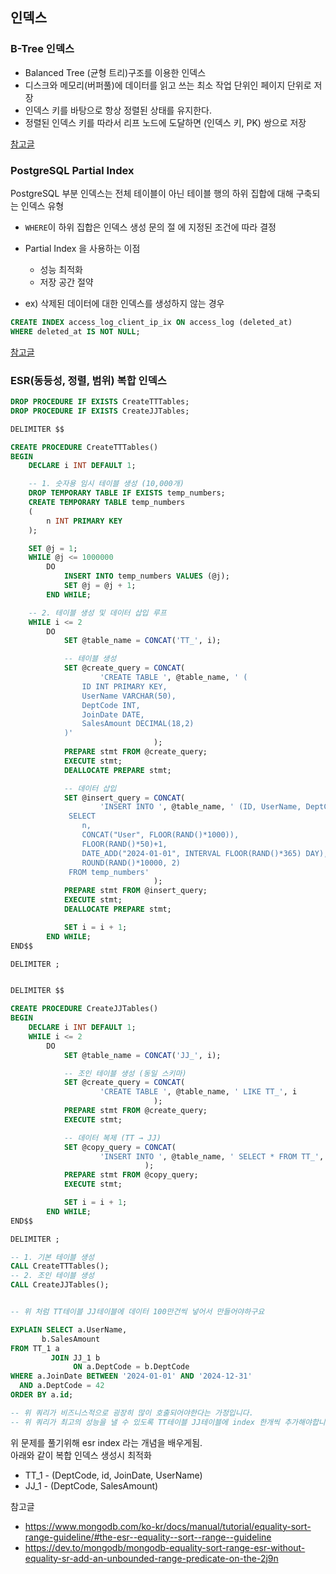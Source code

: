 ## 인덱스


### B-Tree 인덱스

- Balanced Tree (균형 트리)구조를 이용한 인덱스
- 디스크와 메모리(버퍼풀)에 데이터를 읽고 쓰는 최소 작업 단위인 페이지 단위로 저장 
- 인덱스 키를 바탕으로 항상 정렬된 상태를 유지한다.
- 정렬된 인덱스 키를 따라서 리프 노드에 도달하면 (인덱스 키, PK) 쌍으로 저장

[참고글](https://mangkyu.tistory.com/286)


### PostgreSQL Partial Index
PostgreSQL 부분 인덱스는 전체 테이블이 아닌 테이블 행의 하위 집합에 대해 구축되는 인덱스 유형 
- `WHERE`이 하위 집합은 인덱스 생성 문의 절 에 지정된 조건에 따라 결정
- Partial Index 을 사용하는 이점
  - 성능 최적화
  - 저장 공간 절약
  
- ex) 삭제된 데이터에 대한 인덱스를 생성하지 않는 경우
```sql
CREATE INDEX access_log_client_ip_ix ON access_log (deleted_at)
WHERE deleted_at IS NOT NULL;
```
[참고글](https://www.postgresql.org/docs/current/indexes-partial.html)



### ESR(동등성, 정렬, 범위) 복합 인덱스

```sql
DROP PROCEDURE IF EXISTS CreateTTTables;
DROP PROCEDURE IF EXISTS CreateJJTables;

DELIMITER $$

CREATE PROCEDURE CreateTTTables()
BEGIN
    DECLARE i INT DEFAULT 1;

    -- 1. 숫자용 임시 테이블 생성 (10,000개)
    DROP TEMPORARY TABLE IF EXISTS temp_numbers;
    CREATE TEMPORARY TABLE temp_numbers
    (
        n INT PRIMARY KEY
    );

    SET @j = 1;
    WHILE @j <= 1000000
        DO
            INSERT INTO temp_numbers VALUES (@j);
            SET @j = @j + 1;
        END WHILE;

    -- 2. 테이블 생성 및 데이터 삽입 루프
    WHILE i <= 2
        DO
            SET @table_name = CONCAT('TT_', i);

            -- 테이블 생성
            SET @create_query = CONCAT(
                    'CREATE TABLE ', @table_name, ' (
                ID INT PRIMARY KEY,
                UserName VARCHAR(50),
                DeptCode INT,
                JoinDate DATE,
                SalesAmount DECIMAL(18,2)
            )'
                                );
            PREPARE stmt FROM @create_query;
            EXECUTE stmt;
            DEALLOCATE PREPARE stmt;

            -- 데이터 삽입
            SET @insert_query = CONCAT(
                    'INSERT INTO ', @table_name, ' (ID, UserName, DeptCode, JoinDate, SalesAmount)
             SELECT
                n,
                CONCAT("User", FLOOR(RAND()*1000)),
                FLOOR(RAND()*50)+1,
                DATE_ADD("2024-01-01", INTERVAL FLOOR(RAND()*365) DAY),
                ROUND(RAND()*10000, 2)
             FROM temp_numbers'
                                );
            PREPARE stmt FROM @insert_query;
            EXECUTE stmt;
            DEALLOCATE PREPARE stmt;

            SET i = i + 1;
        END WHILE;
END$$

DELIMITER ;


DELIMITER $$

CREATE PROCEDURE CreateJJTables()
BEGIN
    DECLARE i INT DEFAULT 1;
    WHILE i <= 2
        DO
            SET @table_name = CONCAT('JJ_', i);

            -- 조인 테이블 생성 (동일 스키마)
            SET @create_query = CONCAT(
                    'CREATE TABLE ', @table_name, ' LIKE TT_', i
                                );
            PREPARE stmt FROM @create_query;
            EXECUTE stmt;

            -- 데이터 복제 (TT → JJ)
            SET @copy_query = CONCAT(
                    'INSERT INTO ', @table_name, ' SELECT * FROM TT_', i
                              );
            PREPARE stmt FROM @copy_query;
            EXECUTE stmt;

            SET i = i + 1;
        END WHILE;
END$$

DELIMITER ;

-- 1. 기본 테이블 생성
CALL CreateTTTables();
-- 2. 조인 테이블 생성
CALL CreateJJTables();


-- 위 처럼 TT테이블 JJ테이블에 데이터 100만건씩 넣어서 만들어야하구요

EXPLAIN SELECT a.UserName,
       b.SalesAmount
FROM TT_1 a
         JOIN JJ_1 b
              ON a.DeptCode = b.DeptCode
WHERE a.JoinDate BETWEEN '2024-01-01' AND '2024-12-31'
  AND a.DeptCode = 42
ORDER BY a.id;

-- 위 쿼리가 비즈니스적으로 굉장히 많이 호출되어야한다는 가정입니다.
-- 위 쿼리가 최고의 성능을 낼 수 있도록 TT테이블 JJ테이블에 index 한개씩 추가해야합니다.

```

위 문제를 풀기위해 esr index 라는 개념을 배우게됨.   
아래와 같이 복합 인덱스 생성시 최적화 
- TT_1 - (DeptCode, id, JoinDate, UserName)
- JJ_1 - (DeptCode, SalesAmount)


참고글
- https://www.mongodb.com/ko-kr/docs/manual/tutorial/equality-sort-range-guideline/#the-esr--equality--sort--range--guideline
- https://dev.to/mongodb/mongodb-equality-sort-range-esr-without-equality-sr-add-an-unbounded-range-predicate-on-the-2j9n
